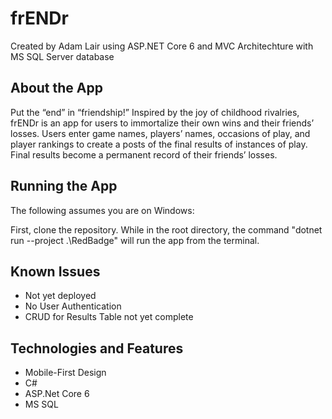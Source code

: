 # frENDr

Created by Adam Lair using ASP.NET Core 6 and MVC Architechture with MS SQL Server database

## About the App

Put the “end” in “friendship!” Inspired by the joy of childhood rivalries, frENDr is an app for users to immortalize their own wins and their friends’ losses. Users enter game names, players’ names, occasions of play, and player rankings to create a posts of the final results of instances of play. Final results become a permanent record of their friends’ losses.

## Running the App
The following assumes you are on Windows:

First, clone the repository. While in the root directory, the command "dotnet run --project .\RedBadge\" will run the app from the terminal.

## Known Issues
 - Not yet deployed 
 - No User Authentication
 - CRUD for Results Table not yet complete

## Technologies and Features
 - Mobile-First Design
 - C#
 - ASP.Net Core 6
 - MS SQL
